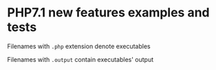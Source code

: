 # PHP7.1 new features examples and tests

Filenames with `.php` extension denote executables

Filenames with `.output` contain executables' output
